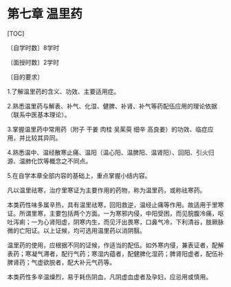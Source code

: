 # 第七章  温里药

[TOC]

〔自学时数〕8学时

〔面授时数〕2学时

〔目的要求〕

1.了解温里药的含义、功效、主要适用症。

2.熟悉温里药与解表、补气、化湿、健脾、补肾、补气等药配伍应用的理论依据（联系中医基本理论）。

3.掌握温里药中常用药（附子  干姜  肉桂  吴茱萸  细辛  高良姜）的功效、临症应用，并比较其异同。

4.熟悉温中、温经散寒止痛、温阳（温心阳、温脾阳、温肾阳）、回阳、引火归源、温肺化饮等概念之不同点。

5.在自学本章全部内容的基础上，重点掌握小结内容。

凡以温里祛寒，治疗里寒证为主要作用的药物，称为温里药，或称祛寒药。

本类药性味多属辛热，具有温里祛寒，回阳救逆，温经止痛等作用。故适用于里寒证。所谓里寒，主要包括两个方面。一为寒邪内侵，中阳受困，而见脘腹冷痛，呕吐泻痢；一为心肾阳虚，阴寒内生，而见汗出畏寒，口鼻气冷，下利清谷，肢厥脉微的亡阳证。以上证候，均可选用温里药以消阴翳。

温里药的使用，应根据不同的证候，作适当的配伍。如外寒内侵，兼表证者，配解表药；寒凝气滞者，配行气药；寒湿内蕴者，配健脾化湿药；脾肾阳虚者，配伍补脾肾药；气虚欲脱者，配大补元气药等。

本类药性多辛温燥烈，易于耗伤阴血，凡阴虚血虚者及孕妇，应忌用或慎用。
